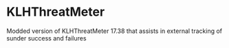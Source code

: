 # KLHThreatMeter
Modded version of KLHThreatMeter 17.38 that assists in external tracking of sunder success and failures


